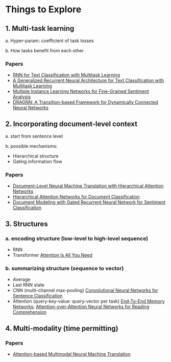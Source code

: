 # Things to Explore

## 1. Multi-task learning

a. Hyper-param: coefficient of task losses

b. How tasks benefit from each other

### Papers

- [RNN for Text Classification with Multitask Learning](https://www.ijcai.org/Proceedings/16/Papers/408.pdf)
- [A Generalized Recurrent Neural Architecture for Text Classification with Multitask Learning](https://www.ijcai.org/proceedings/2017/0473.pdf)
- [Multiple Instance Learning Networks for Fine-Grained Sentiment Analysis](http://aclweb.org/anthology/Q18-1002)
- [DRAGNN: A Transition-based Framework for Dynamically Connected Neural Networks](https://arxiv.org/pdf/1703.04474.pdf)

## 2. Incorporating document-level context

a. start from sentence level

b. possible mechanisms:

  - Hierarchical structure
  - Gating information flow

### Papers

- [Document-Level Neural Machine Translation with Hierarchical Attention Networks](https://arxiv.org/pdf/1809.01576.pdf)
- [Hierarchical Attention Networks for Document Classification](http://www.aclweb.org/anthology/N16-1174)
- [Document Modeling with Gated Recurrent Neural Network for Sentiment Classification](http://aclweb.org/anthology/D15-1167)

## 3. Structures

### a. encoding structure (low-level to high-level sequence)

  - RNN
  - Transformer [Attention Is All You Need](https://papers.nips.cc/paper/7181-attention-is-all-you-need.pdf)

### b. summarizing structure (sequence to vector)

  - Average
  - Last RNN state
  - CNN (multi-channel max-pooling) [Convolutional Neural Networks for Sentence Classification](http://www.aclweb.org/anthology/D14-1181)
  - Attention (query-key-value: query-vector per task) [End-To-End Memory Networks](https://papers.nips.cc/paper/5846-end-to-end-memory-networks.pdf); [Attention-over-Attention Neural Networks for Reading Comprehension](http://aclweb.org/anthology/P17-1055)

## 4. Multi-modality (time permitting)

### Papers

- [Attention-based Multimodal Neural Machine Translation](http://www.aclweb.org/anthology/W16-2360)
